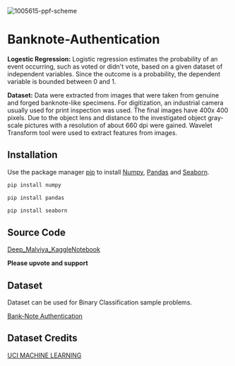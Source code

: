 ![1005615-ppf-scheme](https://user-images.githubusercontent.com/60154038/184176671-b9c859c3-1b7c-4ff0-9516-3199cf8bd0b9.jpg)

# Banknote-Authentication

**Logestic Regression:**
Logistic regression estimates the probability of an event occurring, such as voted or didn't vote, based on a given dataset of independent variables. Since the outcome is a probability, the dependent variable is bounded between 0 and 1.


**Dataset:** Data were extracted from images that were taken from genuine and forged banknote-like specimens. For digitization, an industrial camera usually used for print inspection was used. The final images have 400x 400 pixels. Due to the object lens and distance to the investigated object gray-scale pictures with a resolution of about 660 dpi were gained. Wavelet Transform tool were used to extract features from images.

## Installation

Use the package manager [pip](https://pip.pypa.io/en/stable/) to install [Numpy](https://numpy.org/), [Pandas](https://pandas.pydata.org/) and [Seaborn](https://seaborn.pydata.org/).

```bash
pip install numpy
```
```bash
pip install pandas
```
```bash
pip install seaborn
```
## Source Code
[Deep_Malviya_KaggleNotebook](https://www.kaggle.com/deepmalviya7/bank-note-authentication)

**Please upvote and support**


## Dataset
Dataset can be used for Binary Classification sample problems.

[Bank-Note Authentication](https://www.kaggle.com/datasets/ritesaluja/bank-note-authentication-uci-data)


## Dataset Credits
[UCI MACHINE LEARNING](https://archive.ics.uci.edu/ml/index.php)
